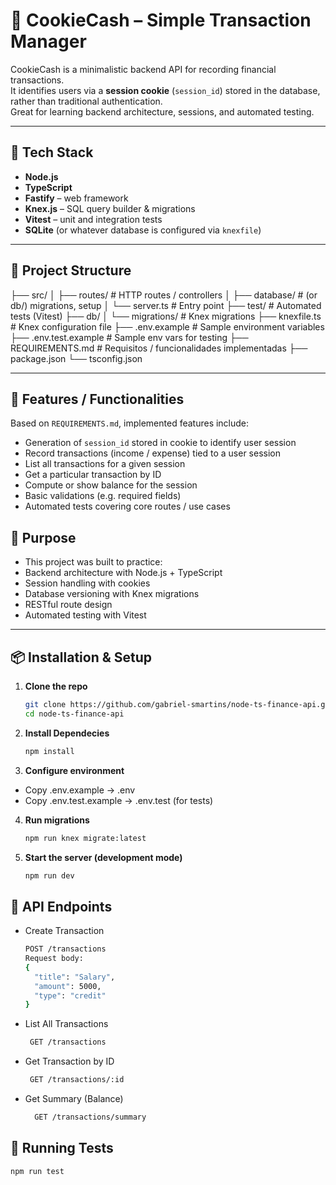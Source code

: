 # 🍪 CookieCash – Simple Transaction Manager

CookieCash is a minimalistic backend API for recording financial transactions.  
It identifies users via a **session cookie** (`session_id`) stored in the database, rather than traditional authentication.  
Great for learning backend architecture, sessions, and automated testing.

---

## 🚀 Tech Stack

- **Node.js**  
- **TypeScript**  
- **Fastify** – web framework  
- **Knex.js** – SQL query builder & migrations  
- **Vitest** – unit and integration tests  
- **SQLite** (or whatever database is configured via `knexfile`)  

---

## 📂 Project Structure

├── src/
│ ├── routes/ # HTTP routes / controllers
│ ├── database/ # (or db/) migrations, setup
│ └── server.ts # Entry point
├── test/ # Automated tests (Vitest)
├── db/
│ └── migrations/ # Knex migrations
├── knexfile.ts # Knex configuration file
├── .env.example # Sample environment variables
├── .env.test.example # Sample env vars for testing
├── REQUIREMENTS.md # Requisitos / funcionalidades implementadas
├── package.json
└── tsconfig.json


---

## 🧩 Features / Functionalities

Based on `REQUIREMENTS.md`, implemented features include:

- Generation of `session_id` stored in cookie to identify user session  
- Record transactions (income / expense) tied to a user session  
- List all transactions for a given session  
- Get a particular transaction by ID  
- Compute or show balance for the session  
- Basic validations (e.g. required fields)  
- Automated tests covering core routes / use cases

## 🎯 Purpose

- This project was built to practice:
- Backend architecture with Node.js + TypeScript
- Session handling with cookies
- Database versioning with Knex migrations
- RESTful route design
- Automated testing with Vitest  

---

## 📦 Installation & Setup

1. **Clone the repo**  
   ```bash
   git clone https://github.com/gabriel-smartins/node-ts-finance-api.git
   cd node-ts-finance-api

2. **Install Dependecies**
   ```bash
   npm install

3. **Configure environment**
  - Copy .env.example → .env
  - Copy .env.test.example → .env.test (for tests)

4. **Run migrations**
   ```bash
   npm run knex migrate:latest

5. **Start the server (development mode)**
   ```bash
   npm run dev

## 📘 API Endpoints
- Create Transaction
  ```bash
  POST /transactions
  Request body:
  {
    "title": "Salary",
    "amount": 5000,
    "type": "credit"
  }

- List All Transactions
  ```bash
   GET /transactions

- Get Transaction by ID
  ```bash
   GET /transactions/:id
  
- Get Summary (Balance)
  ```bash
    GET /transactions/summary

## 🧪 Running Tests
  ```bash
  npm run test


 
 


